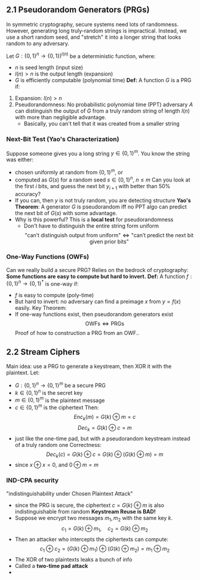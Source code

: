 ## 2.1 Pseudorandom Generators (PRGs)
In symmetric cryptography, secure systems need lots of randomness. However, generating long truly-random strings is impractical. Instead, we use a short random seed, and "stretch" it into a longer string that looks random to any adversary.

Let $G: \{0,1\}^n \rightarrow \{0,1\})^{l(n)}$ be a deterministic function, where:
- $n$ is seed length (input size)
- $l(n) > n$ is the output length (expansion)
- $G$ is efficiently computable (polynomial time)
**Def:** A function $G$ is a PRG if:
1. Expansion: $l(n) > n$
2. Pseudorandomness: No probabilistic polynomial time (PPT) adversary $A$ can distinguish the output of $G$ from a truly random string of length $l(n)$ with more than negligible advantage.
	- Basically, you can't tell that it was created from a smaller string
### Next-Bit Test (Yao's Characterization)
Suppose someone gives you a long string $y \in \{0,1\}^m$. You know the string was either:
- chosen uniformly at random from $\{0,1\}^m$, or
- computed as $G(s)$ for a random seed $s \in \{0,1\}^n$, $n \leq m$
Can you look at the first $i$ bits, and guess the next bit $y_{i+1}$ with better than 50% accuracy?
- If you can, then $y$ is not truly random, you are detecting structure
**Yao's Theorem**: A generator $G$ is pseudorandom iff no PPT algo can predict the next bit of $G(s)$ with some advantage.
- Why is this powerful? This is a **local test** for pseudorandomness
	- Don't have to distinguish the entire string form uniform
$$\text{"can't distinguish output from uniform"} \Leftrightarrow \text{"can't predict the next bit given prior bits"}$$
### One-Way Functions (OWFs)
Can we really build a secure PRG?
Relies on the bedrock of cryptography: **Some functions are easy to compute but hard to invert.**
**Def:** A function $f:\{0,1\}^n \rightarrow \{0,1\}^*$ is one-way if:
- $f$ is easy to compute (poly-time)
- But hard to invert: no adversary can find a preimage $x$ from $y = f(x)$ easily.
Key Theorem:
- If one-way functions exist, then pseudorandom generators exist
$$\text{OWFs} \Leftrightarrow \text{PRGs}$$
Proof of how to construction a PRG from an OWF..
## 2.2 Stream Ciphers
Main idea: use a PRG to generate a keystream, then XOR it with the plaintext.
Let:
- $G: \{0,1\}^n \rightarrow \{0,1\}^m$ be a secure PRG
- $k \in \{0,1\}^n$ is the secret key
- $m\in \{0,1\}^m$ is the plaintext message
- $c \in \{0,1\}^m$ is the ciphertext
Then:
$$Enc_k(m) = G(k) \oplus m = c$$
$$Dec_k = G(k) \oplus c = m$$
- just like the one-time pad, but with a pseudorandom keystream instead of a truly random one
Correctness:
$$Dec_k(c) = G(k) \oplus c = G(k) \oplus (G(k)\oplus m ) = m$$
- since $x \oplus x = 0$, and $0 \oplus m = m$
### IND-CPA security
"indistinguishability under Chosen Plaintext Attack"
- since the PRG is secure, the ciphertext $c = G(k) \oplus m$ is also indistinguishable from random
**Keystream Reuse is BAD!**
- Suppose we encrypt two messages $m_1, m_2$ with the same key $k$.
$$c_1 = G(k) \oplus m_1, \hspace{1em} c_2 = G(k) \oplus m_2$$
- Then an attacker who intercepts the ciphertexts can compute:
$$c_1 \oplus c_2 = (G(k) \oplus m_1) \oplus (G(k)\oplus m_2) = m_1 \oplus m_2$$
- The XOR of two plaintexts leaks a bunch of info
- Called a **two-time pad attack**
- 